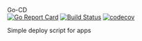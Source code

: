 Go-CD  
[![Go Report Card](https://goreportcard.com/badge/github.com/lenniDespero/go-cd)](https://goreportcard.com/report/github.com/lenniDespero/go-cd)
[![Build Status](https://travis-ci.org/lenniDespero/go-cd.svg?branch=master)](https://travis-ci.org/lenniDespero/go-cd)
[![codecov](https://codecov.io/gh/lenniDespero/go-cd/branch/master/graph/badge.svg)](https://codecov.io/gh/lenniDespero/go-cd)  

Simple deploy script for apps